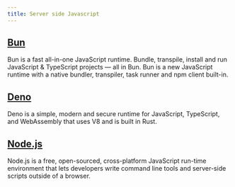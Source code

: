 ```yaml
---
title: Server side Javascript
---
```


## [Bun](https://bun.sh/)

Bun is a fast all-in-one JavaScript runtime. Bundle, transpile, install and run JavaScript & TypeScript projects — all in Bun.
Bun is a new JavaScript runtime with a native bundler, transpiler, task runner and npm client built-in.

## [Deno](https://deno.land/)

Deno is a simple, modern and secure runtime for JavaScript, TypeScript, and WebAssembly that uses V8 and is built in Rust.

## [Node.js](https://nodejs.dev/)

Node.js is a free, open-sourced, cross-platform JavaScript run-time environment that lets developers write command line tools and server-side scripts outside of a browser.

